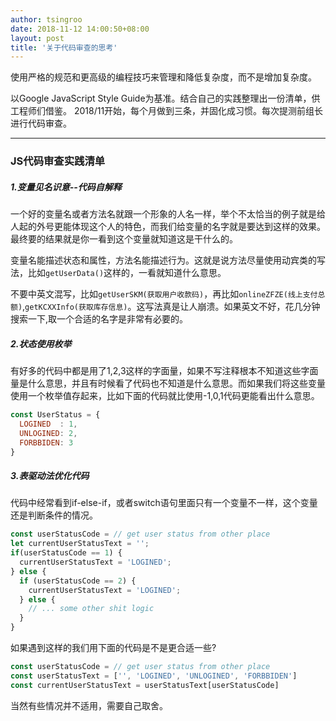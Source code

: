 ```yaml
---
author: tsingroo
date: 2018-11-12 14:00:50+08:00
layout: post
title: '关于代码审查的思考'
---
```


使用严格的规范和更高级的编程技巧来管理和降低复杂度，而不是增加复杂度。

以Google JavaScript Style Guide为基准。结合自己的实践整理出一份清单，供工程师们借鉴。
2018/11开始，每个月做到三条，并固化成习惯。每次提测前组长进行代码审查。

----

### JS代码审查实践清单

##### 1.变量见名识意--代码自解释
一个好的变量名或者方法名就跟一个形象的人名一样，举个不太恰当的例子就是给人起的外号更能体现这个人的特色，而我们给变量的名字就是要达到这样的效果。最终要的结果就是你一看到这个变量就知道这是干什么的。

变量名能描述状态和属性，方法名能描述行为。这就是说方法尽量使用动宾类的写法，比如```getUserData()```这样的，一看就知道什么意思。

不要中英文混写，比如```getUserSKM(获取用户收款码)```，再比如```onlineZFZE(线上支付总额)```,```getKCXXInfo(获取库存信息)```。这写法真是让人崩溃。如果英文不好，花几分钟搜索一下,取一个合适的名字是非常有必要的。

##### 2.状态使用枚举

有好多的代码中都是用了1,2,3这样的字面量，如果不写注释根本不知道这些字面量是什么意思，并且有时候看了代码也不知道是什么意思。而如果我们将这些变量使用一个枚举值存起来，比如下面的代码就比使用-1,0,1代码更能看出什么意思。
```JavaScript
const UserStatus = {
  LOGINED  : 1,
  UNLOGINED: 2,
  FORBBIDEN: 3
}
```

##### 3.表驱动法优化代码
代码中经常看到if-else-if，或者switch语句里面只有一个变量不一样，这个变量还是判断条件的情况。
```JavaScript
const userStatusCode = // get user status from other place
let currentUserStatusText = '';
if(userStatusCode == 1) {
  currentUserStatusText = 'LOGINED';
} else {
  if (userStatusCode == 2) {
    currentUserStatusText = 'LOGINED';
  } else {
    // ... some other shit logic
  }
}
```
如果遇到这样的我们用下面的代码是不是更合适一些?
```JavaScript
const userStatusCode = // get user status from other place
const userStatusText = ['', 'LOGINED', 'UNLOGINED', 'FORBBIDEN']
const currentUserStatusText = userStatusText[userStatusCode]
```
当然有些情况并不适用，需要自己取舍。
